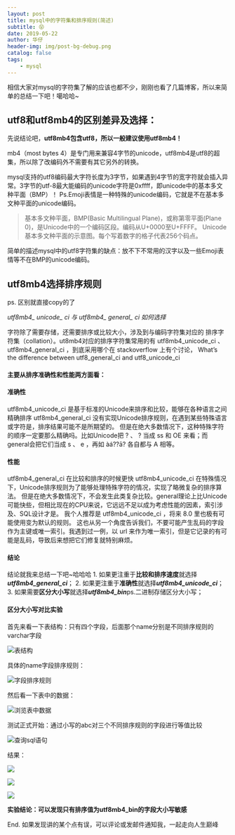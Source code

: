```yaml
---
layout: post
title: mysql中的字符集和排序规则(简述)
subtitle: 😝
date: 2019-05-22
author: 华仔
header-img: img/post-bg-debug.png
catalog: false
tags:
    - mysql
---
```


相信大家对mysql的字符集了解的应该也都不少，刚刚也看了几篇博客，所以来简单的总结一下吧！噶哈哈~

## utf8和utf8mb4的区别差异及选择：

先说结论吧，**utf8mb4包含utf8，所以一般建议使用utf8mb4！**

mb4（most bytes 4）是专门用来兼容4字节的unicode，utf8mb4是utf8的超集，所以除了改编码外不需要有其它另外的转换。

mysql支持的utf8编码最大字符长度为3字节，如果遇到4字节的宽字符就会插入异常。3字节的utf-8最大能编码的unicode字符是0xffff，即unicode中的基本多文种平面（BMP）！
Ps.Emoji表情是一种特殊的unicode编码，它就是不在基本多文种平面的unicode编码。

> 基本多文种平面，BMP(Basic Multilingual Plane)，或称第零平面(Plane 0)，是Unicode中的一个编码区段。编码从U+0000至U+FFFF。 Unicode 基本多文种平面的示意图。每个写着数字的格子代表256个码点。

简单的描述mysql中的utf8字符集的缺点：放不下不常用的汉字以及一些Emoji表情等不在BMP的unicode编码。

## utf8mb4选择排序规则

ps. 区别就直接copy的了

*utf8mb4_ unicode_ ci 与 utf8mb4_ general_ ci 如何选择*

字符除了需要存储，还需要排序或比较大小，涉及到与编码字符集对应的 排序字符集（collation）。ut8mb4对应的排序字符集常用的有 utf8mb4_unicode_ci 、 utf8mb4_general_ci ，到底采用哪个在 stackoverflow 上有个讨论， What’s the difference between utf8_general_ci and utf8_unicode_ci

#### 主要从排序准确性和性能两方面看：

#### 准确性

utf8mb4_unicode_ci 是基于标准的Unicode来排序和比较，能够在各种语言之间精确排序
utf8mb4_general_ci 没有实现Unicode排序规则，在遇到某些特殊语言或字符是，排序结果可能不是所期望的。
但是在绝大多数情况下，这种特殊字符的顺序一定要那么精确吗。比如Unicode把 ? 、 ? 当成 ss 和 OE 来看；而general会把它们当成 s 、 e ，再如 àá??ā? 各自都与  A 相等。

#### 性能

utf8mb4_general_ci 在比较和排序的时候更快
utf8mb4_unicode_ci 在特殊情况下，Unicode排序规则为了能够处理特殊字符的情况，实现了略微复杂的排序算法。
但是在绝大多数情况下，不会发生此类复杂比较。general理论上比Unicode可能快些，但相比现在的CPU来说，它远远不足以成为考虑性能的因素，索引涉及、SQL设计才是。 我个人推荐是 utf8mb4_unicode_ci ，将来 8.0 里也极有可能使用变为默认的规则。
这也从另一个角度告诉我们，不要可能产生乱码的字段作为主键或唯一索引。我遇到过一例，以 url 来作为唯一索引，但是它记录的有可能是乱码，导致后来想把它们修复就特别麻烦。

#### 结论

结论就我来总结一下吧~哈哈哈
	1. 如果更注重于**比较和排序速度**就选择***utf8mb4_general_ci***；
	2. 如果更注重于**准确性**就选择***utf8mb4_unicode_ci***；
	3. 如果需要**区分大小写**就选择***utf8mb4_bin***ps.二进制存储区分大小写；

#### 区分大小写对比实验

首先来看一下表结构：只有四个字段，后面那个name分别是不同排序规则的varchar字段

![表结构](http://blog-ipic.yananhuazai.cn/FkygTrAMHJ9qz0mFZnqbtEW_ZCIk "表结构")

具体的name字段排序规则：

![字段排序规则](http://blog-ipic.yananhuazai.cn/FiJYiJXWp_39IpLuZtfvEC9gVf_t "字段排序规则")

然后看一下表中的数据：

![浏览表中数据](http://blog-ipic.yananhuazai.cn/FkglINKHmHl3oaccW5YJX9-TZZek "浏览表中数据")

测试正式开始：通过小写的abc对三个不同排序规则的字段进行等值比较

![查询sql语句](http://blog-ipic.yananhuazai.cn/FnF5eGSWnS4OtNmzf37fvJRpBvww "sql")

结果：

![](http://blog-ipic.yananhuazai.cn/Fn-tool0SM5IjxYlXF2p3dhSeEc3)

![](http://blog-ipic.yananhuazai.cn/FjMdTpUnDxQpj6pcePOrL8w6rLsA)

![](http://blog-ipic.yananhuazai.cn/FlVJN3a_tFyTUbXXWoYhaeURGqmP)

**实验结论：可以发现只有排序值为utf8mb4_bin的字段大小写敏感**



End.
如果发现讲的某个点有误，可以评论或发邮件通知我，一起走向人生巅峰